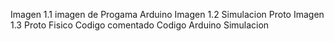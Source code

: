 Imagen 1.1 imagen de Progama Arduino
Imagen 1.2 Simulacion Proto 
Imagen 1.3 Proto Fisico Codigo comentado
Codigo Arduino
Simulacion
